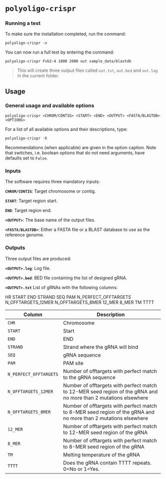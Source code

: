 # `polyoligo-crispr`

### Running a test

To make sure the installation completed, run the command:

```
polyoligo-crispr -v
```

You can now run a full test by entering the command:

```
polyoligo-crispr Fvb2-4 1000 2000 out sample_data/blastdb
```

> This will create three output files called `out.txt`, `out.bed` and `out.log` in the current folder.


## Usage

### General usage and available options

```
polyoligo-crispr <CHROM/CONTIG> <START> <END> <OUTPUT> <FASTA/BLASTDB> <OPTIONS>
```

For a list of all available options and their descriptions, type:

```
polyoligo-crispr -h
```

Recommendations (when applicable) are given in the option caption. Note that switches, i.e. boolean options that do not need arguments, have defaults set to `False`.

### Inputs
The software requires three mandatory inputs:

**`CHROM/CONTIG`**: Target chromosome or contig.

**`START`**: Target region start.

**`END`**: Target region end.

**`<OUTPUT>`**: The base name of the output files.

**`<FASTA/BLASTDB>`**: Either a FASTA file or a BLAST database to use as the reference genome.


### Outputs
Three output files are produced:

**`<OUTPUT>.log`**: Log file.

**`<OUTPUT>.bed`**: BED file containing the list of designed gRNA.

**`<OUTPUT>.txt`** List of gRNAs with the following columns:

HR START END STRAND SEQ PAM N_PERFECT_OFFTARGETS N_OFFTARGETS_12MER N_OFFTARGETS_8MER 12_MER 8_MER TM TTTT

|Column|Description|
|---|---|
|`CHR`|Chromosome|
|`START`|Start|
|`END`|END|
|`STRAND`|Strand where the gRNA will bind|
|`SEQ`|gRNA sequence|
|`PAM`|PAM site|
|`N_PERFECT_OFFTARGETS`|Number of offtargets with perfect match to the gRNA sequence|
|`N_OFFTARGETS_12MER`|Number of offtargets with perfect match to 12-MER seed region of the gRNA and no more than 2 mutations elsewhere|
|`N_OFFTARGETS_8MER`|Number of offtargets with perfect match to 8-MER seed region of the gRNA and no more than 2 mutations elsewhere|
|`12_MER`|Number of offtargets with perfect match to 12-MER seed region of the gRNA|
|`8_MER`|Number of offtargets with perfect match to 8-MER seed region of the gRNA|
|`TM`|Melting temperature of the gRNA|
|`TTTT`|Does the gRNA contain TTTT repeats. 0=No or 1=Yes.|
